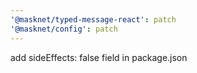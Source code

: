 ```yaml
---
'@masknet/typed-message-react': patch
'@masknet/config': patch
---
```


add sideEffects: false field in package.json
